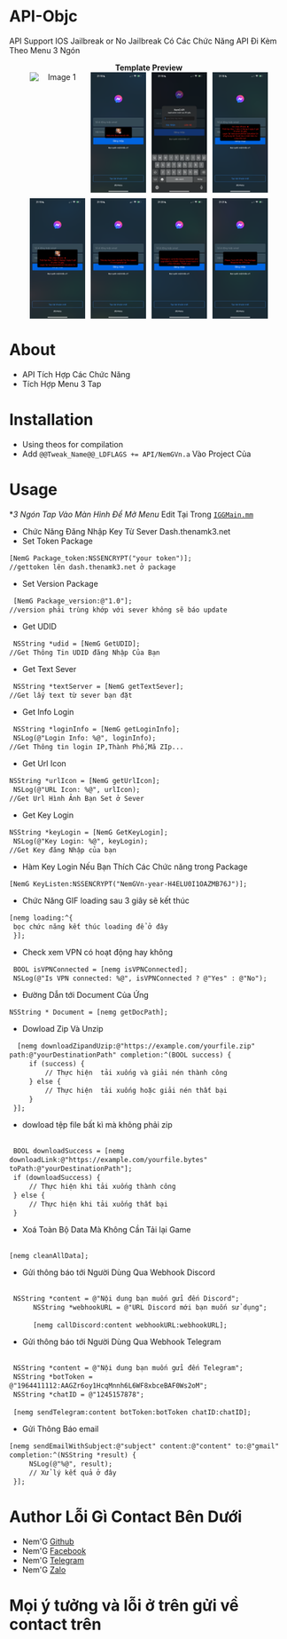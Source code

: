 # API-Objc
API Support IOS Jailbreak or No Jailbreak 
Có Các Chức Năng API Đi Kèm Theo Menu 3 Ngón



<div style="text-align: center;">
  <b>Template Preview</b><br>
  <div class="carousel" style="display: flex; justify-content: center; gap: 10px; flex-wrap: wrap;">
    <img src="https://raw.githubusercontent.com/Nem-G/API-Objc/main/IMG_6050.PNG" alt="Image 1" style="width: 100px; height: auto;">
    <img src="https://raw.githubusercontent.com/Nem-G/API-Objc/main/image/IMG_3434.PNG" alt="Image 2" style="width: 100px; height: auto;">
    <img src="https://raw.githubusercontent.com/Nem-G/API-Objc/main/image/IMG_3435.PNG" alt="Image 3" style="width: 100px; height: auto;">
    <img src="https://raw.githubusercontent.com/Nem-G/API-Objc/main/image/IMG_3436.PNG" alt="Image 4" style="width: 100px; height: auto;">
    <img src="https://raw.githubusercontent.com/Nem-G/API-Objc/main/image/IMG_3437.PNG" alt="Image 5" style="width: 100px; height: auto;">
    <img src="https://raw.githubusercontent.com/Nem-G/API-Objc/main/image/IMG_3438.PNG" alt="Image 6" style="width: 100px; height: auto;">
    <img src="https://raw.githubusercontent.com/Nem-G/API-Objc/main/image/IMG_3439.PNG" alt="Image 7" style="width: 100px; height: auto;">
    <img src="https://raw.githubusercontent.com/Nem-G/API-Objc/main/image/IMG_3440.PNG" alt="Image 8" style="width: 100px; height: auto;">
  </div>
</div>



# About
- API Tích Hợp Các Chức Năng
- Tích Hợp Menu 3 Tap
# Installation
- Using theos for compilation
- Add ```@@Tweak_Name@@_LDFLAGS += API/NemGVn.a``` Vào Project Của 

# Usage
**3 Ngón Tap Vào Màn Hình Để Mở Menu*
Edit Tại Trong [`IGGMain.mm`](IGGMain.mm)

- Chức Năng Đăng Nhập Key Từ Sever Dash.thenamk3.net
- Set Token Package
```obj-c
[NemG Package_token:NSSENCRYPT("your token")];
//gettoken lên dash.thenamk3.net ở package 
```
- Set Version Package
```obj-c
 [NemG Package_version:@"1.0"];
//version phải trùng khớp với sever không sẽ báo update
```
- Get UDID
```obj-c
 NSString *udid = [NemG GetUDID];
//Get Thông Tin UDID đăng Nhập Của Bạn
```
- Get Text Sever
```obj-c
 NSString *textServer = [NemG getTextSever];
//Get lấy text từ sever bạn đặt 
```
- Get Info Login
```obj-c
 NSString *loginInfo = [NemG getLoginInfo];
 NSLog(@"Login Info: %@", loginInfo);
//Get Thông tin login IP,Thành Phố,Mã ZIp...
```
- Get Url Icon
```obj-c
NSString *urlIcon = [NemG getUrlIcon];
 NSLog(@"URL Icon: %@", urlIcon);
//Get Url Hình Ảnh Bạn Set ở Sever
```
- Get Key Login
```obj-c
NSString *keyLogin = [NemG GetKeyLogin];
 NSLog(@"Key Login: %@", keyLogin);
//Get Key đăng Nhập của bạn
```
 
- Hàm Key Login Nếu Bạn Thích Các Chức năng trong Package
```obj-c
[NemG KeyListen:NSSENCRYPT("NemGVn-year-H4ELU0I1OAZMB76J")];
```


- Chức Năng GIF loading sau 3 giây sẽ kết thúc
```obj-c
[nemg loading:^{
 bọc chức năng kết thúc loading để ở đây
 }];
```


- Check xem VPN có hoạt động hay không
```obj-c
 BOOL isVPNConnected = [nemg isVPNConnected];
 NSLog(@"Is VPN connected: %@", isVPNConnected ? @"Yes" : @"No");

```


- Đường Dẫn tới Document Của Ứng 
```obj-c
NSString * Document = [nemg getDocPath];

```

- Dowload Zip Và Unzip
```obj-c
  [nemg downloadZipandUzip:@"https://example.com/yourfile.zip" path:@"yourDestinationPath" completion:^(BOOL success) {
     if (success) {
         // Thực hiện  tải xuống và giải nén thành công
     } else {
         // Thực hiện  tải xuống hoặc giải nén thất bại
     }
 }];
```
- dowload tệp file bất kì mà không phải zip
```obj-c
       
 BOOL downloadSuccess = [nemg downloadLink:@"https://example.com/yourfile.bytes" toPath:@"yourDestinationPath"];
 if (downloadSuccess) {
     // Thực hiện khi tải xuống thành công
 } else {
     // Thực hiện khi tải xuống thất bại
 }
```
- Xoá Toàn Bộ Data Mà Không Cần Tải lại Game
```obj-c
       
[nemg cleanAllData];
```
- Gửi thông báo tới Người Dùng Qua Webhook Discord
```obj-c
       
 NSString *content = @"Nội dung bạn muốn gửi đến Discord";
      NSString *webhookURL = @"URL Discord mới bạn muốn sử dụng";
 
      [nemg callDiscord:content webhookURL:webhookURL];
```
- Gửi thông báo tới Người Dùng Qua Webhook Telegram
```obj-c
       
 NSString *content = @"Nội dung bạn muốn gửi đến Telegram";
 NSString *botToken = @"1964411112:AAGZr6oy1HcqMnnh6L6WF8xbceBAF0Ws2oM";
 NSString *chatID = @"1245157878";
 
 [nemg sendTelegram:content botToken:botToken chatID:chatID];
```
- Gửi Thông Báo email
```obj-c
[nemg sendEmailWithSubject:@"subject" content:@"content" to:@"gmail" completion:^(NSString *result) {
     NSLog(@"%@", result);
     // Xử lý kết quả ở đây
 }];
```

# Author Lỗi Gì Contact Bên Dưới
- Nem'G [Github](https://github.com/Nem-G)
- Nem'G [Facebook](https://fb.com/user.nemg)
- Nem'G [Telegram](https://t.me/thenamk3)
- Nem'G [Zalo](https://zalo.me/thenamk3)
# Mọi ý tưởng và lỗi ở trên gửi về contact trên
